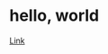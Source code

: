 # hello, world

[Link]([http://a.com](https://dannytlee.github.io/cse15l-lab-reports/lab-report-1-week-0.html))
